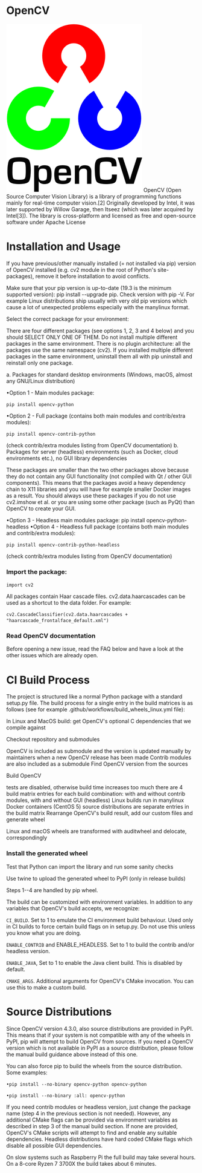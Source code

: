 # OpenCV 
![logo](https://github.com/YashShreshthaRaj404/image_openCV/blob/main/OpenCV_Logo_with_text_svg_version.svg.png)
OpenCV (Open Source Computer Vision Library)
is a library of programming functions mainly for real-time computer vision.[2] Originally developed by Intel, it was later supported by Willow Garage, then Itseez (which was later acquired by Intel[3]). The library is cross-platform and licensed as free and open-source software under Apache License


# Installation and Usage
If you have previous/other manually installed (= not installed via pip) version of OpenCV installed (e.g. cv2 module in the root of Python's site-packages), remove it before installation to avoid conflicts.

Make sure that your pip version is up-to-date (19.3 is the minimum supported version): pip install --upgrade pip. Check version with pip -V. For example Linux distributions ship usually with very old pip versions which cause a lot of unexpected problems especially with the manylinux format.

Select the correct package for your environment:

There are four different packages (see options 1, 2, 3 and 4 below) and you should SELECT ONLY ONE OF THEM. Do not install multiple different packages in the same environment. There is no plugin architecture: all the packages use the same namespace (cv2). If you installed multiple different packages in the same environment, uninstall them all with pip uninstall and reinstall only one package.

a. Packages for standard desktop environments (Windows, macOS, almost any GNU/Linux distribution)

•Option 1 - Main modules package: 
```
pip install opencv-python
```
•Option 2 - Full package (contains both main modules and contrib/extra modules):
```
pip install opencv-contrib-python
```
(check contrib/extra modules listing from OpenCV documentation)
b. Packages for server (headless) environments (such as Docker, cloud environments etc.), no GUI library dependencies

These packages are smaller than the two other packages above because they do not contain any GUI functionality (not compiled with Qt / other GUI components). This means that the packages avoid a heavy dependency chain to X11 libraries and you will have for example smaller Docker images as a result. You should always use these packages if you do not use cv2.imshow et al. or you are using some other package (such as PyQt) than OpenCV to create your GUI.

•Option 3 - Headless main modules package: pip install opencv-python-headless
•Option 4 - Headless full package (contains both main modules and contrib/extra modules):
```
pip install opencv-contrib-python-headless
```
(check contrib/extra modules listing from OpenCV documentation)

### Import the package:

```
import cv2
```

All packages contain Haar cascade files. cv2.data.haarcascades can be used as a shortcut to the data folder. For example:

```
cv2.CascadeClassifier(cv2.data.haarcascades + "haarcascade_frontalface_default.xml")
```

### Read OpenCV documentation

Before opening a new issue, read the FAQ below and have a look at the other issues which are already open.




# CI Build Process
The project is structured like a normal Python package with a standard setup.py file. The build process for a single entry in the build matrices is as follows (see for example .github/workflows/build_wheels_linux.yml file):

In Linux and MacOS build: get OpenCV's optional C dependencies that we compile against

Checkout repository and submodules

OpenCV is included as submodule and the version is updated manually by maintainers when a new OpenCV release has been made
Contrib modules are also included as a submodule
Find OpenCV version from the sources

Build OpenCV

tests are disabled, otherwise build time increases too much
there are 4 build matrix entries for each build combination: with and without contrib modules, with and without GUI (headless)
Linux builds run in manylinux Docker containers (CentOS 5)
source distributions are separate entries in the build matrix
Rearrange OpenCV's build result, add our custom files and generate wheel

Linux and macOS wheels are transformed with auditwheel and delocate, correspondingly

### Install the generated wheel

Test that Python can import the library and run some sanity checks

Use twine to upload the generated wheel to PyPI (only in release builds)

Steps 1--4 are handled by pip wheel.

The build can be customized with environment variables. In addition to any variables that OpenCV's build accepts, we recognize:

```CI_BUILD```. Set to 1 to emulate the CI environment build behaviour. Used only in CI builds to force certain build flags on in setup.py. Do not use this unless you know what you are doing.


```ENABLE_CONTRIB``` and ENABLE_HEADLESS. Set to 1 to build the contrib and/or headless version.

```ENABLE_JAVA```, Set to 1 to enable the Java client build. This is disabled by default.

```CMAKE_ARGS```. Additional arguments for OpenCV's CMake invocation. You can use this to make a custom build.



# Source Distributions
Since OpenCV version 4.3.0, also source distributions are provided in PyPI. This means that if your system is not compatible with any of the wheels in PyPI, pip will attempt to build OpenCV from sources. If you need a OpenCV version which is not available in PyPI as a source distribution, please follow the manual build guidance above instead of this one.

You can also force pip to build the wheels from the source distribution. Some examples:

```
•pip install --no-binary opencv-python opencv-python
```
```
•pip install --no-binary :all: opencv-python
```

If you need contrib modules or headless version, just change the package name (step 4 in the previous section is not needed). However, any additional CMake flags can be provided via environment variables as described in step 3 of the manual build section. If none are provided, OpenCV's CMake scripts will attempt to find and enable any suitable dependencies. Headless distributions have hard coded CMake flags which disable all possible GUI dependencies.

On slow systems such as Raspberry Pi the full build may take several hours. On a 8-core Ryzen 7 3700X the build takes about 6 minutes.